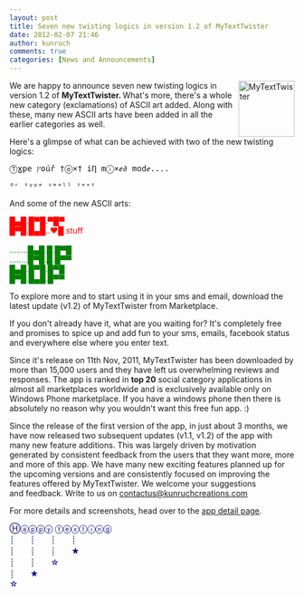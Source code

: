 ```yaml
---
layout: post
title: Seven new twisting logics in version 1.2 of MyTextTwister
date: 2012-02-07 21:46
author: kunruch
comments: true
categories: [News and Announcements]
---
```

<a href="http://windowsphone.com/s?appid=0db2a471-6f36-4e7f-8e95-acfff7f33f44" target="_blank"><img align="right" class="alignright size-full wp-image-13" title="MyTextTwister" src="http://kunruchcreations.com/wp-content/uploads/2011/12/mytexttwister99.png" alt="MyTextTwister" width="99" height="99" /></a>

We are happy to announce seven new twisting logics in version 1.2 of <strong>MyTextTwister. </strong>What's more, there's a whole new category (exclamations) of ASCII art added. Along with these, many new ASCII arts have been added in all the earlier categories as well.

Here's a glimpse of what can be achieved with two of the new twisting logics:
<pre>Ⓣɣpe ץoúř †ⓔ×† iȠ mⓘ×ℯ∂ modℯ....</pre>
<pre>ᴼʳ ᵗʸᵖᵉ ˢᵐᵃˡˡ ᵗᵉˣᵗ</pre>
And some of the new ASCII arts:

<p>
<span style="color: #ff0000">█▄█.█▀█.▀█▀</span><br/>
<span style="color: #ff0000">█▀█.█▄█..♥█ stuff</span><br/><br/>
<span style="color: #008000">........█▄█.█.█▀█</span><br/>
<span style="color: #008000">........█▀█.█.█▀▀</span><br/>
<span style="color: #008000">█▄█.█▀█.█▀█</span><br/>
<span style="color: #008000">█▀█.█▄█.█▀▀</span>
</p>

To explore more and to start using it in your sms and email, download the latest update (v1.2) of MyTextTwister from Marketplace.

If you don't already have it, what are you waiting for? It's completely free and promises to spice up and add fun to your sms, emails, facebook status and everywhere else where you enter text.

Since it's release on 11th Nov, 2011, MyTextTwister has been downloaded by more than 15,000 users and they have left us overwhelming reviews and responses. The app is ranked in <strong>top 20</strong> social category applications in almost all marketplaces worldwide and is exclusively available only on Windows Phone marketplace. If you have a windows phone then there is absolutely no reason why you wouldn't want this free fun app. :)

Since the release of the first version of the app, in just about 3 months, we have now released two subsequent updates (v1.1, v1.2) of the app with many new feature additions. This was largely driven by motivation generated by consistent feedback from the users that they want more, more and more of this app. We have many new exciting features planned up for the upcoming versions and are consistently focused on improving the features offered by MyTextTwister. We welcome your suggestions and feedback. Write to us on <a href="mailto:contactus@kunruchcreations.com">contactus@kunruchcreations.com</a>

For more details and screenshots, head over to the <a title="MyTextTwister" href="http://kunruchcreations.com/mytexttwister/">app detail page</a>.

<p>
<span style="color: #000080">Ⓗⓐⓟⓟⓨ ⓣⓔⓧⓣⓘⓝⓖ</span><br/>
<span style="color: #000080"> ┊　　┊　　┊　　┊</span><br/>
<span style="color: #000080"> ┊　　┊　　┊　　★</span><br/>
<span style="color: #000080"> ┊　　┊　　☆</span><br/>
<span style="color: #000080"> ┊　　★</span><br/>
<span style="color: #000080"> ☆</span>
</p>
